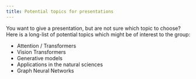 ```yaml
---
title: Potential topics for presentations
---
```


<style>
    ul {
list-style:disc;
padding-left:30px;
}
</style>


You want to give a presentation, but are not sure which topic to choose? 
Here is a long-list of potential topics which might be of interest to the group:

- Attention / Transformers
- Vision Transformers
- Generative models
- Applications in the natural sciences
- Graph Neural Networks


